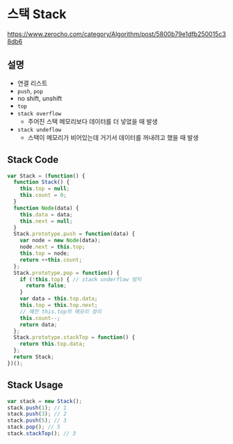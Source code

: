 # 스택 Stack

<https://www.zerocho.com/category/Algorithm/post/5800b79e1dfb250015c38db6>

## 설명

* 연결 리스트
* `push`, `pop`
* no shift, unshift
* `top`
* `stack overflow`
  * 주어진 스택 메모리보다 데이터를 더 넣었을 때 발생
* `stack undeflow`
  * 스택이 메모리가 비어있는데 거기서 데이터를 꺼내려고 했을 때 발생

## Stack Code

```js
var Stack = (function() {
  function Stack() {
    this.top = null;
    this.count = 0;
  }
  function Node(data) {
    this.data = data;
    this.next = null;
  }
  Stack.prototype.push = function(data) {
    var node = new Node(data);
    node.next = this.top;
    this.top = node;
    return ++this.count;
  };
  Stack.prototype.pop = function() {
    if (!this.top) { // stack underflow 방지
      return false;
    }
    var data = this.top.data;
    this.top = this.top.next;
    // 예전 this.top의 메모리 정리
    this.count--;
    return data;
  };
  Stack.prototype.stackTop = function() {
    return this.top.data;
  };
  return Stack;
})();
```

## Stack Usage

```js
var stack = new Stack();
stack.push(1); // 1
stack.push(3); // 2
stack.push(5); // 3
stack.pop(); // 5
stack.stackTop(); // 3
```
